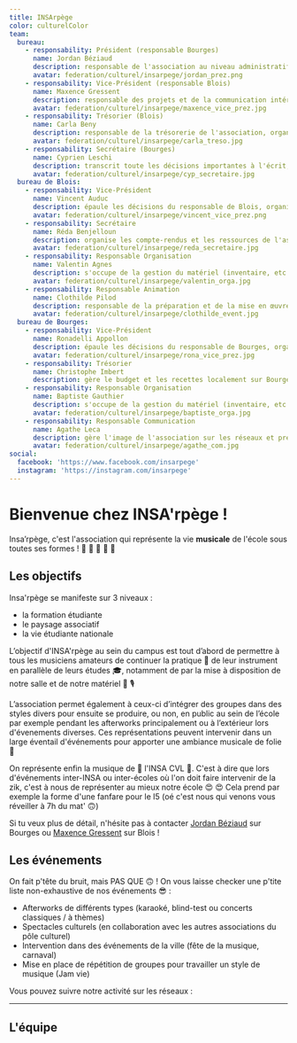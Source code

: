 ```yaml
---
title: INSArpège
color: culturelColor
team:
  bureau:
    - responsability: Président (responsable Bourges)
      name: Jordan Béziaud
      description: responsable de l'association au niveau administratif mais également bi-campus en assurant une cohésion musicale 
      avatar: federation/culturel/insarpege/jordan_prez.png
    - responsability: Vice-Président (responsable Blois)
      name: Maxence Gressent
      description: responsable des projets et de la communication intérieure 
      avatar: federation/culturel/insarpege/maxence_vice_prez.jpg
    - responsability: Trésorier (Blois)
      name: Carla Beny
      description: responsable de la trésorerie de l'association, organise le budget en prévision des événements
      avatar: federation/culturel/insarpege/carla_treso.jpg
    - responsability: Secrétaire (Bourges)
      name: Cyprien Leschi 
      description: transcrit toute les décisions importantes à l'écrit, organise les ressources informatiques et crée les compte-rendus de chaque réunions
      avatar: federation/culturel/insarpege/cyp_secretaire.jpg
  bureau de Blois:
    - responsability: Vice-Président
      name: Vincent Auduc
      description: épaule les décisions du responsable de Blois, organise les projets sur le campus de Blois
      avatar: federation/culturel/insarpege/vincent_vice_prez.png
    - responsability: Secrétaire
      name: Réda Benjelloun 
      description: organise les compte-rendus et les ressources de l'association sur le campus de Blois 
      avatar: federation/culturel/insarpege/reda_secretaire.jpg
    - responsability: Responsable Organisation
      name: Valentin Agnes 
      description: s'occupe de la gestion du matériel (inventaire, etc ...) et de la plannification des événements sur le campus de Blois
      avatar: federation/culturel/insarpege/valentin_orga.jpg
    - responsability: Responsable Animation
      name: Clothilde Pilod 
      description: responsable de la préparation et de la mise en œuvre des événements
      avatar: federation/culturel/insarpege/clothilde_event.jpg
  bureau de Bourges:
    - responsability: Vice-Président
      name: Ronadelli Appollon 
      description: épaule les décisions du responsable de Bourges, organise les projets sur le campus de Blois
      avatar: federation/culturel/insarpege/rona_vice_prez.jpg
    - responsability: Trésorier
      name: Christophe Imbert
      description: gère le budget et les recettes localement sur Bourges
    - responsability: Responsable Organisation
      name: Baptiste Gauthier
      description: s'occupe de la gestion du matériel (inventaire, etc ...) et de la plannification des événements sur le campus de Bourges
      avatar: federation/culturel/insarpege/baptiste_orga.jpg
    - responsability: Responsable Communication 
      name: Agathe Leca
      description: gère l'image de l'association sur les réseaux et prépare la com' des événements 
      avatar: federation/culturel/insarpege/agathe_com.jpg
social:
  facebook: 'https://www.facebook.com/insarpege'
  instagram: 'https://instagram.com/insarpege'
---
```


# Bienvenue chez INSA'rpège !

<campus-center>
  <campus-responsive-image
    folder-name="federation/culturel/insarpege"
    name="logo.png"
    max-width="400">
  </campus-responsive-image>
</campus-center>

Insa’rpège, c'est l'association qui représente la vie **musicale** de l'école
sous toutes ses formes ! 🎤 🎹 🎺 🎸 🎵

## Les objectifs

Insa'rpège se manifeste sur 3 niveaux :

- la formation étudiante
- le paysage associatif
- la vie étudiante nationale

L’objectif d'INSA'rpège au sein du campus est tout d’abord de permettre à tous
les musiciens amateurs de continuer la pratique 💪 de leur instrument en
parallèle de leurs études 🎓, notamment de par la mise à disposition de notre
salle et de notre matériel 🥁 🎙

L’association permet également à ceux-ci d’intégrer des groupes dans des styles
divers pour ensuite se produire, ou non, en public au sein de l’école par exemple
pendant les afterworks principalement ou à l’extérieur lors d'évenements diverses.
Ces représentations peuvent intervenir dans un large éventail d'événements pour
apporter une ambiance musicale de folie 🥳

On représente enfin la musique de 💜 l'INSA CVL 💜. C'est à dire que lors
d'événements inter-INSA ou inter-écoles où l'on doit faire intervenir de la zik,
c'est à nous de représenter au mieux notre école 😍 😍 Cela prend par exemple la
forme d'une fanfare pour le I5 (oé c'est nous qui venons vous réveiller à 7h du
mat' 🙃)

Si tu veux plus de détail, n'hésite pas à contacter
[Jordan Béziaud](https://www.facebook.com/jordan.beziaud) sur Bourges ou
[Maxence Gressent](https://www.facebook.com/profile.php?id=100009153364994) sur
Blois !

## Les événements

On fait p'tête du bruit, mais PAS QUE 🙃 ! On vous laisse checker une p'tite
liste non-exhaustive de nos événements 😎 :

- Afterworks de différents types (karaoké, blind-test ou concerts classiques / à
  thèmes)
- Spectacles culturels (en collaboration avec les autres associations du pôle
  culturel)
- Intervention dans des événements de la ville (fête de la musique, carnaval)
- Mise en place de répétition de groupes pour travailler un style de musique
  (Jam vie)

Vous pouvez suivre notre activité sur les réseaux :

<campus-social :social="social" :color="color"></campus-social>

---

## L'équipe

<campus-team :team="team" :color="color"></campus-team>
